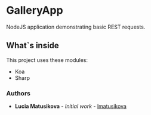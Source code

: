 # GalleryApp

NodeJS application demonstrating basic REST requests.

## What`s inside

This project uses these modules:
- Koa
- Sharp

### Authors

* **Lucia Matusikova** - *Initial work* - [lmatusikova](https://github.com/lmatusikova)
